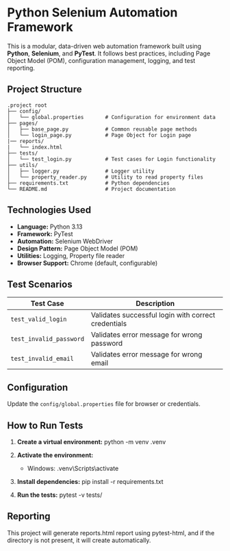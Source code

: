 # Python Selenium Automation Framework

This is a modular, data-driven web automation framework built using **Python**, **Selenium**, and **PyTest**. It follows best practices, including Page Object Model (POM), configuration management, logging, and test reporting.

## Project Structure

```
.project root
├── config/
│   └── global.properties       # Configuration for environment data
├── pages/
│   ├── base_page.py            # Common reusable page methods
│   └── login_page.py           # Page Object for Login page
|── reports/
|   └── index.html 
├── tests/
│   └── test_login.py           # Test cases for Login functionality
├── utils/
│   ├── logger.py               # Logger utility
│   └── property_reader.py      # Utility to read property files
├── requirements.txt            # Python dependencies
└── README.md                   # Project documentation
```

## Technologies Used

- **Language:** Python 3.13  
- **Framework:** PyTest  
- **Automation:** Selenium WebDriver  
- **Design Pattern:** Page Object Model (POM)  
- **Utilities:** Logging, Property file reader  
- **Browser Support:** Chrome (default, configurable)

## Test Scenarios

| Test Case                  | Description                                |
|---------------------------|--------------------------------------------|
| `test_valid_login`        | Validates successful login with correct credentials |
| `test_invalid_password`   | Validates error message for wrong password |
| `test_invalid_email`  | Validates error message for wrong email  |

## Configuration

Update the `config/global.properties` file for browser or credentials.

## How to Run Tests

1. **Create a virtual environment:**
   python -m venv .venv

2. **Activate the environment:**
   - Windows:
     .venv\Scripts\activate

3. **Install dependencies:**
   pip install -r requirements.txt

4. **Run the tests:**
   pytest -v tests/

## Reporting
   This project will generate reports.html report using pytest-html, and if the directory is not present, it will create automatically.
